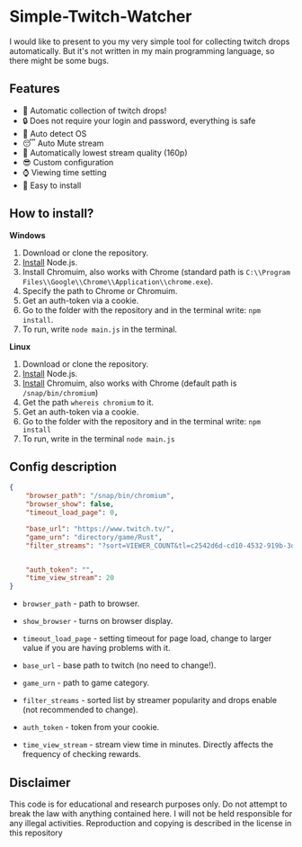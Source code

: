 # Simple-Twitch-Watcher

I would like to present to you my very simple tool for collecting twitch drops automatically. But it's not written in my main programming language, so there might be some bugs.

## Features

- 💎 Automatic collection of twitch drops!
- 🔒 Does not require your login and password, everything is safe
- 📱 Auto detect OS
- 😴 Auto Mute stream
- 🎥 Automatically lowest stream quality (160p)
- 😎 Custom configuration
- ⌚ Viewing time setting
- 👻 Easy to install

## How to install?

**Windows**
1. Download or clone the repository.
2. [Install](https://nodejs.org/en/) Node.js.
3. Install Chromuim, also works with Chrome (standard path is `C:\\Program Files\\Google\\Chrome\\Application\\chrome.exe`).
4. Specify the path to Chrome or Chromuim.
5. Get an auth-token via a cookie.
6. Go to the folder with the repository and in the terminal write: `npm install`.
7. To run, write `node main.js` in the terminal.


**Linux**
1. Download or clone the repository.
2. [Install](https://nodejs.org/en/) Node.js.
3. [Install](https://losst.ru/ustanovka-chromium-ubuntu-16-04) Chromuim, also works with Chrome (default path is `/snap/bin/chromium`) 
4. Get the path `whereis chromium` to it.
5. Get an auth-token via a cookie.
6. Go to the folder with the repository and in the terminal write: `npm install`
7. To run, write in the terminal `node main.js`

## Config description

```json
{
    "browser_path": "/snap/bin/chromium",
    "browser_show": false,
    "timeout_load_page": 0, 

    "base_url": "https://www.twitch.tv/",
    "game_urn": "directory/game/Rust",
    "filter_streams": "?sort=VIEWER_COUNT&tl=c2542d6d-cd10-4532-919b-3d19f30a768b",


    "auth_token": "",
    "time_view_stream": 20
}
```

- `browser_path` - path to browser.

- `show_browser` - turns on browser display.

- `timeout_load_page` - setting timeout for page load, change to larger value if you are having problems with it.

- `base_url` - base path to twitch (no need to change!).

- `game_urn` - path to game category.

- `filter_streams` - sorted list by streamer popularity and drops enable (not recommended to change).

- `auth_token` - token from your cookie.

- `time_view_stream` - stream view time in minutes. Directly affects the frequency of checking rewards.

## Disclaimer

This code is for educational and research purposes only. Do not attempt to break the law with anything contained here.
I will not be held responsible for any illegal activities. Reproduction and copying is described in the license in this repository
